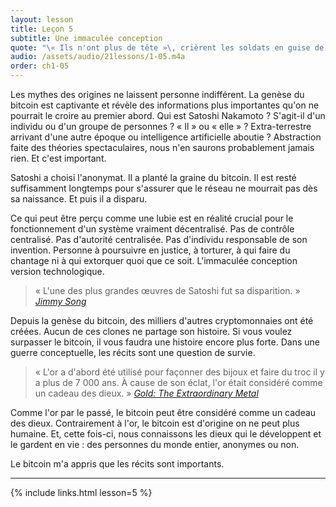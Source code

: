 ```yaml
---
layout: lesson
title: Leçon 5
subtitle: Une immaculée conception
quote: "\« Ils n'ont plus de tête »\, crièrent les soldats en guise de réponse..."
audio: /assets/audio/21lessons/1-05.m4a
order: ch1-05
---
```



Les mythes des origines ne laissent personne indifférent. La genèse du bitcoin
est captivante et révèle des informations plus importantes qu'on ne pourrait le
croire au premier abord. Qui est Satoshi Nakamoto ? S'agit-il d'un individu
ou d'un groupe de personnes ? « Il » ou « elle » ? Extra-terrestre arrivant d'une autre époque
ou intelligence artificielle aboutie ? Abstraction faite des théories spectaculaires,
nous n'en saurons probablement jamais rien. Et c'est important.

Satoshi a choisi l'anonymat. Il a planté la graine du bitcoin. Il est resté
suffisamment longtemps pour s'assurer que le réseau ne mourrait pas dès sa
naissance. Et puis il a disparu.

Ce qui peut être perçu comme une lubie est en réalité
crucial pour le fonctionnement d'un système vraiment décentralisé. Pas de contrôle centralisé.
Pas d'autorité centralisée. Pas d'individu responsable de son invention.
Personne à poursuivre en justice, à torturer, à qui faire du chantage ni à qui
extorquer quoi que ce soit. L'immaculée conception version technologique.

> « L'une des plus grandes œuvres de Satoshi fut sa disparition. »
> <cite>[Jimmy Song]</cite>

Depuis la genèse du bitcoin, des milliers d'autres cryptomonnaies ont été créées.
Aucun de ces clones ne partage son histoire. Si vous voulez surpasser le bitcoin,
il vous faudra une histoire encore plus forte. Dans une guerre conceptuelle, les récits sont une
question de survie.

> « L'or a d'abord été utilisé pour façonner des bijoux et faire du troc il y a plus de
> 7 000 ans. À cause de son éclat, l'or était considéré comme un cadeau des
> dieux. »
> <cite>[Gold: The Extraordinary Metal]</cite>

Comme l'or par le passé, le bitcoin peut être considéré comme un cadeau des dieux.
Contrairement à l'or, le bitcoin est d'origine on ne peut plus humaine. Et, cette fois-ci,
nous connaissons les dieux qui le développent et le gardent en vie : des personnes du
monde entier, anonymes ou non.

Le bitcoin m'a appris que les récits sont importants.

---

{% include links.html lesson=5 %}

<!-- Down the Rabbit Hole -->
[Jimmy Song]: https://medium.com/@jimmysong/why-bitcoin-is-different-e17b813fd947
[Gold: The Extraordinary Metal]: https://www.muenzeoesterreich.at/eng/discover/for-investors/gold-the-extraordinary-metal

<!-- Wikipedia -->
[alice]: https://fr.wikipedia.org/wiki/Les_Aventures_d%27Alice_au_pays_des_merveilles
[carroll]: https://fr.wikipedia.org/wiki/Lewis_Carroll
